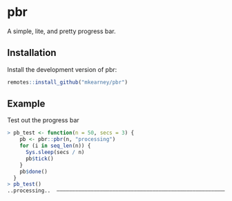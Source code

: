 
# pbr

<!-- badges: start -->
<!-- badges: end -->

A simple, lite, and pretty progress bar.

## Installation

Install the development version of pbr:

``` r
remotes::install_github("mkearney/pbr")
```

## Example

Test out the progress bar

``` r
> pb_test <- function(n = 50, secs = 3) {
    pb <- pbr::pbr(n, "processing")
    for (i in seq_len(n)) {
      Sys.sleep(secs / n)
      pb$tick()
    }
    pb$done()
  }
> pb_test()
..processing..  ―――――――――――――――――――――――――――――――――――――――――――――――――――――――――――   1s
```
